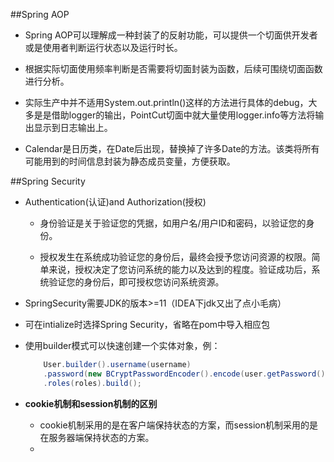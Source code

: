 ##Spring AOP

- Spring AOP可以理解成一种封装了的反射功能，可以提供一个切面供开发者或是使用者判断运行状态以及运行时长。

- 根据实际切面使用频率判断是否需要将切面封装为函数，后续可围绕切面函数进行分析。

- 实际生产中并不适用System.out.println()这样的方法进行具体的debug，大多是是借助logger的输出，PointCut切面中就大量使用logger.info等方法将输出显示到日志输出上。

- Calendar是日历类，在Date后出现，替换掉了许多Date的方法。该类将所有可能用到的时间信息封装为静态成员变量，方便获取。

##Spring Security

- Authentication(认证)and Authorization(授权)
  
  - 身份验证是关于验证您的凭据，如用户名/用户ID和密码，以验证您的身份。
  
  - 授权发生在系统成功验证您的身份后，最终会授予您访问资源的权限。简单来说，授权决定了您访问系统的能力以及达到的程度。验证成功后，系统验证您的身份后，即可授权您访问系统资源。

- SpringSecurity需要JDK的版本>=11（IDEA下jdk又出了点小毛病）

- 可在intialize时选择Spring Security，省略在pom中导入相应包

- 使用builder模式可以快速创建一个实体对象，例：
  
  ```java
      User.builder().username(username)
      .password(new BCryptPasswordEncoder().encode(user.getPassword()))  
      .roles(roles).build();
  ```

- **cookie机制和session机制的区别**
  
  - cookie机制采用的是在客户端保持状态的方案，而session机制采用的是在服务器端保持状态的方案。
  - 

